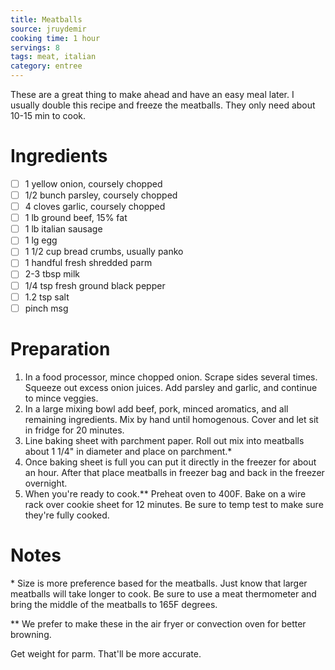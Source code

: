 ```yaml
---
title: Meatballs
source: jruydemir
cooking time: 1 hour
servings: 8
tags: meat, italian
category: entree
---
```


These are a great thing to make ahead and have an easy meal later. I usually double this recipe and freeze the meatballs. They only need about 10-15 min to cook.

Ingredients
===========

* [ ] 1 yellow onion, coursely chopped
* [ ] 1/2 bunch parsley, coursely chopped
* [ ] 4 cloves garlic, coursely chopped
* [ ] 1 lb ground beef, 15% fat
* [ ] 1 lb italian sausage
* [ ] 1 lg egg
* [ ] 1 1/2 cup bread crumbs, usually panko
* [ ] 1 handful fresh shredded parm
* [ ] 2-3 tbsp milk
* [ ] 1/4 tsp fresh ground black pepper
* [ ] 1.2 tsp salt
* [ ] pinch msg

Preparation
===========
1. In a food processor, mince chopped onion. Scrape sides several times. Squeeze out excess onion juices. Add parsley and garlic, and continue to mince veggies.
2. In a large mixing bowl add beef, pork, minced aromatics, and all remaining ingredients. Mix by hand until homogenous. Cover and let sit in fridge for 20 minutes.
3. Line baking sheet with parchment paper. Roll out mix into meatballs about 1 1/4" in diameter and place on parchment.*
4. Once baking sheet is full you can put it directly in the freezer for about an hour. After that place meatballs in freezer bag and back in the freezer overnight.
5. When you're ready to cook.** Preheat oven to 400F. Bake on a wire rack over cookie sheet for 12 minutes. Be sure to temp test to make sure they're fully cooked.

Notes
=====
\* Size is more preference based for the meatballs. Just know that larger meatballs will take longer to cook. Be sure to use a meat thermometer and bring the middle of the meatballs to 165F degrees.

** We prefer to make these in the air fryer or convection oven for better browning.

Get weight for parm. That'll be more accurate.
